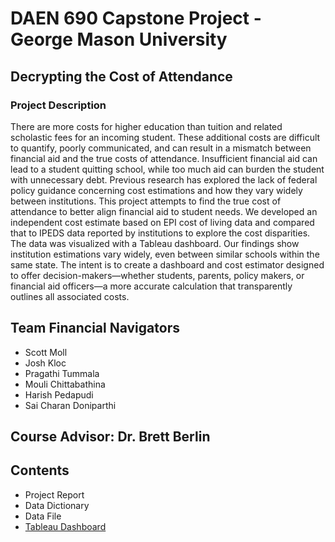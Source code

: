 # DAEN 690 Capstone Project - George Mason University

## Decrypting the Cost of Attendance
### Project Description
There are more costs for higher education than tuition and related scholastic fees for an incoming student. These additional costs are difficult to quantify, poorly communicated, and can result in a mismatch between financial aid and the true costs of attendance. Insufficient financial aid can lead to a student quitting school, while too much aid can burden the student with unnecessary debt. Previous research has explored the lack of federal policy guidance concerning cost estimations and how they vary widely between institutions. This project attempts to find the true cost of attendance to better align financial aid to student needs. We developed an independent cost estimate based on EPI cost of living data and compared that to IPEDS data reported by institutions to explore the cost disparities. The data was visualized with a Tableau dashboard. Our findings show institution estimations vary widely, even between similar schools within the same state. The intent is to create a dashboard and cost estimator designed to offer decision-makers—whether students, parents, policy makers, or financial aid officers—a more accurate calculation that transparently outlines all associated costs.

## Team Financial Navigators
- Scott Moll
- Josh Kloc
- Pragathi Tummala
- Mouli Chittabathina
- Harish Pedapudi
- Sai Charan Doniparthi

## Course Advisor: Dr. Brett Berlin

## Contents
- Project Report
- Data Dictionary
- Data File
- [Tableau Dashboard](https://public.tableau.com/app/profile/mouli.chittabathina/viz/TrueCostEstimationsByHildrethInstitute/DashboardInstate_Dollar)
